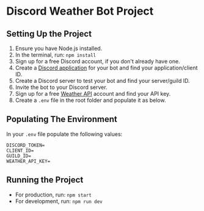 # Discord Weather Bot Project

## Setting Up the Project

1. Ensure you have Node.js installed.
2. In the terminal, run: `npm install`
3. Sign up for a free Discord account, if you don't already have one.
4. Create a [Discord application](https://discord.com/developers/applications) for your bot and find your application/client ID.
5. Create a Discord server to test your bot and find your server/guild ID.
6. Invite the bot to your Discord server.
7. Sign up for a free [Weather API](https://www.weatherapi.com/) account and find your API key.
8. Create a `.env` file in the root folder and populate it as below.

## Populating The Environment

In your `.env` file populate the following values:

```
DISCORD_TOKEN=
CLIENT_ID=
GUILD_ID=
WEATHER_API_KEY=
```

## Running the Project

- For production, run: `npm start`
- For development, run: `npm run dev`

